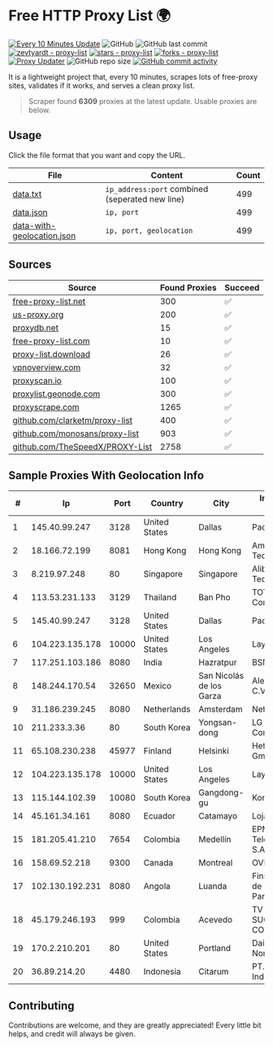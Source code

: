 
# Free HTTP Proxy List 🌍

[![Every 10 Minutes Update](https://github.com/mertguvencli/http-proxy-list/actions/workflows/main.yml/badge.svg?branch=main)](https://github.com/mertguvencli/http-proxy-list/actions/workflows/main.yml)
![GitHub](https://img.shields.io/github/license/mertguvencli/http-proxy-list)
![GitHub last commit](https://img.shields.io/github/last-commit/mertguvencli/http-proxy-list)
[![zevtyardt - proxy-list](https://img.shields.io/static/v1?label=zevtyardt&message=proxy-list&color=blue&logo=github)](https://github.com/zevtyardt/proxy-list "Go to GitHub repo")
[![stars - proxy-list](https://img.shields.io/github/stars/zevtyardt/proxy-list?style=social)](https://github.com/zevtyardt/proxy-list)
[![forks - proxy-list](https://img.shields.io/github/forks/zevtyardt/proxy-list?style=social)](https://github.com/zevtyardt/proxy-list)
[![Proxy Updater](https://github.com/zevtyardt/proxy-list/workflows/Proxy%20Updater/badge.svg)](https://github.com/zevtyardt/proxy-list/actions?query=workflow:"Proxy+Updater")
![GitHub repo size](https://img.shields.io/github/repo-size/zevtyardt/proxy-list)
[![GitHub commit activity](https://img.shields.io/github/commit-activity/m/zevtyardt/proxy-list?logo=commits)](https://github.com/zevtyardt/proxy-list/commits/main)

It is a lightweight project that, every 10 minutes, scrapes lots of free-proxy sites, validates if it works, and serves a clean proxy list.

> Scraper found **6309** proxies at the latest update. Usable proxies are below.

## Usage

Click the file format that you want and copy the URL.

|File|Content|Count|
|----|-------|-----|
|[data.txt](https://raw.githubusercontent.com/mertguvencli/http-proxy-list/main/proxy-list/data.txt)|`ip_address:port` combined (seperated new line)|499|
|[data.json](https://raw.githubusercontent.com/mertguvencli/http-proxy-list/main/proxy-list/data.json)|`ip, port`|499|
|[data-with-geolocation.json](https://raw.githubusercontent.com/mertguvencli/http-proxy-list/main/proxy-list/data-with-geolocation.json)|`ip, port, geolocation`|499|

## Sources

|Source|Found Proxies|Succeed|
|------|-------------|-------|
|[free-proxy-list.net](https://free-proxy-list.net)|300|✅|
|[us-proxy.org](https://www.us-proxy.org)|200|✅|
|[proxydb.net](http://proxydb.net)|15|✅|
|[free-proxy-list.com](https://free-proxy-list.com/?page=&port=&type%5B%5D=http&type%5B%5D=https&up_time=0&search=Search)|10|✅|
|[proxy-list.download](https://www.proxy-list.download/HTTP)|26|✅|
|[vpnoverview.com](https://vpnoverview.com/privacy/anonymous-browsing/free-proxy-servers)|32|✅|
|[proxyscan.io](https://www.proxyscan.io)|100|✅|
|[proxylist.geonode.com](https://proxylist.geonode.com/api/proxy-list?limit=300&page=1&sort_by=lastChecked&sort_type=desc&protocols=http,https)|300|✅|
|[proxyscrape.com](https://api.proxyscrape.com/v2/?request=displayproxies&protocol=http&timeout=10000&country=all&ssl=all&anonymity=all)|1265|✅|
|[github.com/clarketm/proxy-list](https://raw.githubusercontent.com/clarketm/proxy-list/master/proxy-list-raw.txt)|400|✅|
|[github.com/monosans/proxy-list](https://raw.githubusercontent.com/monosans/proxy-list/main/proxies/http.txt)|903|✅|
|[github.com/TheSpeedX/PROXY-List](https://raw.githubusercontent.com/TheSpeedX/PROXY-List/master/http.txt)|2758|✅|


## Sample Proxies With Geolocation Info

|#|Ip|Port|Country|City|Internet Service Provider|
|-|--|----|-------|----|-------------------------|
|1|145.40.99.247|3128|United States|Dallas|Packet Host, Inc.|
|2|18.166.72.199|8081|Hong Kong|Hong Kong|Amazon Technologies Inc.|
|3|8.219.97.248|80|Singapore|Singapore|Alibaba (US) Technology Co., Ltd.|
|4|113.53.231.133|3129|Thailand|Ban Pho|TOT Public Company Limited|
|5|145.40.99.247|3128|United States|Dallas|Packet Host, Inc.|
|6|104.223.135.178|10000|United States|Los Angeles|LayerHost|
|7|117.251.103.186|8080|India|Hazratpur|BSNL Internet|
|8|148.244.170.54|32650|Mexico|San Nicolás de los Garza|Alestra, S. de R.L. de C.V.|
|9|31.186.239.245|8080|Netherlands|Amsterdam|NetSkope Inc|
|10|211.233.3.36|80|South Korea|Yongsan-dong|LG DACOM Corporation|
|11|65.108.230.238|45977|Finland|Helsinki|Hetzner Online GmbH|
|12|104.223.135.178|10000|United States|Los Angeles|LayerHost|
|13|115.144.102.39|10080|South Korea|Gangdong-gu|Korea Telecom|
|14|45.161.34.161|8080|Ecuador|Catamayo|Lojasystem C.A.|
|15|181.205.41.210|7654|Colombia|Medellín|EPM Telecomunicaciones S.A. E.S.P.|
|16|158.69.52.218|9300|Canada|Montreal|OVH SAS|
|17|102.130.192.231|8080|Angola|Luanda|Finstar - Sociedade de Investimento e Participacoes S.A|
|18|45.179.246.193|999|Colombia|Acevedo|TV AZTECA SUCURSAL COLOMBIA|
|19|170.2.210.201|80|United States|Portland|Daimler Trucks of North America LLC|
|20|36.89.214.20|4480|Indonesia|Citarum|PT. Telekomunikasi Indonesia|



## Contributing

Contributions are welcome, and they are greatly appreciated! Every
little bit helps, and credit will always be given.

